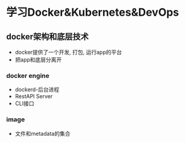 # 学习Docker&Kubernetes&DevOps

## docker架构和底层技术

- docker提供了一个开发, 打包, 运行app的平台
- 把app和底层分离开

### docker engine

- dockerd-后台进程
- RestAPI Server
- CLI接口

### image

- 文件和metadata的集合
